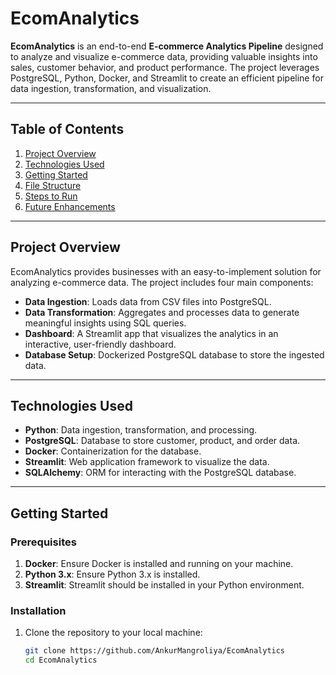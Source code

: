 # EcomAnalytics

**EcomAnalytics** is an end-to-end **E-commerce Analytics Pipeline** designed to analyze and visualize e-commerce data, providing valuable insights into sales, customer behavior, and product performance. The project leverages PostgreSQL, Python, Docker, and Streamlit to create an efficient pipeline for data ingestion, transformation, and visualization.

---

## **Table of Contents**

1. [Project Overview](#project-overview)
2. [Technologies Used](#technologies-used)
3. [Getting Started](#getting-started)
4. [File Structure](#file-structure)
5. [Steps to Run](#steps-to-run)
6. [Future Enhancements](#future-enhancements)

---

## **Project Overview**

EcomAnalytics provides businesses with an easy-to-implement solution for analyzing e-commerce data. The project includes four main components:

- **Data Ingestion**: Loads data from CSV files into PostgreSQL.
- **Data Transformation**: Aggregates and processes data to generate meaningful insights using SQL queries.
- **Dashboard**: A Streamlit app that visualizes the analytics in an interactive, user-friendly dashboard.
- **Database Setup**: Dockerized PostgreSQL database to store the ingested data.

---

## **Technologies Used**

- **Python**: Data ingestion, transformation, and processing.
- **PostgreSQL**: Database to store customer, product, and order data.
- **Docker**: Containerization for the database.
- **Streamlit**: Web application framework to visualize the data.
- **SQLAlchemy**: ORM for interacting with the PostgreSQL database.

---

## **Getting Started**

### **Prerequisites**

1. **Docker**: Ensure Docker is installed and running on your machine.
2. **Python 3.x**: Ensure Python 3.x is installed.
3. **Streamlit**: Streamlit should be installed in your Python environment.

### **Installation**

1. Clone the repository to your local machine:

   ```bash
   git clone https://github.com/AnkurMangroliya/EcomAnalytics
   cd EcomAnalytics
